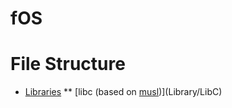 # fOS
# File Structure
* [Libraries](Library)
** [libc (based on [musl](https://github.com/bminor/musl))](Library/LibC)